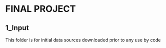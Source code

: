 # FINAL PROJECT
## 1_Input
This folder is for initial data sources downloaded prior to any use by code